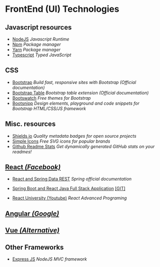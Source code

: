 # FrontEnd (UI) Technologies

## Javascript resources
- [NodeJS](https://nodejs.org/) _Javascript Runtime_
- [Npm](https://www.npmjs.com) _Package manager_
- [Yarn](https://yarnpkg.com/) _Package manager_
- [Typescript](https://www.typescriptlang.org/) _Typed JavaScript_

## CSS
- [Bootstrap](https://getbootstrap.com/) _Build fast, responsive sites with Bootstrap (Official documentation)_
- [Bootstrap Table](https://bootstrap-table.com/) _Bootstrap table extension (Official documentation)_
- [Bootswatch](https://bootswatch.com/)  _Free themes for Bootstrap_
- [Bootsnipp](https://bootsnipp.com/)    _Design elements, playground and code snippets for Bootstrap HTML/CSS/JS framework_

## Misc. resources
- [Shields io](https://shields.io/) _Quality metadata badges for open source projects_
- [Simple Icons](http://simpleicons.org/) _Free SVG icons for popular brands_
- [Github Readme Stats](https://github.com/anuraghazra/github-readme-stats) _Get dynamically generated GitHub stats on your readmes!_

## [React _(Facebook)_](https://reactjs.org/) 
- [React and Spring Data REST](https://spring.io/guides/tutorials/react-and-spring-data-rest/) *Spring official documentation*
- [Spring Boot and React Java Full Stack Application](https://www.springboottutorial.com/spring-boot-react-full-stack-crud-maven-application) [[GIT]](https://github.com/in28minutes/spring-boot-react-fullstack-examples/tree/master/spring-boot-react-crud-full-stack-with-maven)

- [React University (Youtube)](https://www.youtube.com/channel/UCx4a8EMmXx-6RuJlyAKASoQ) _React Advanced Programing_ 

## [Angular _(Google)_](https://angularjs.org/)

## [Vue _(Alternative)_](https://vuejs.org/)

## Other Frameworks
- [Express JS](https://expressjs.com) _NodeJS MVC framework_

